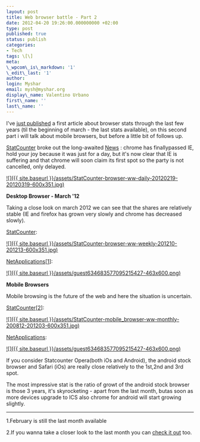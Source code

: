 ```yaml
---
layout: post
title: Web browser battle - Part 2
date: 2012-04-20 19:26:00.000000000 +02:00
type: post
published: true
status: publish
categories:
- Tech
tags: \[\]
meta:
\_wpcom\_is\_markdown: '1'
\_edit\_last: '1'
author:
login: Myshar
email: mysh@myshar.org
display\_name: Valentino Urbano
first\_name: ''
last\_name: ''
---
```


I've [just published][0] a first article about browser stats through the last few years (til the beginning of march - the last stats available), on this second part i will talk about mobile browsers, but before a little bit of follows up.

[StatCounter][1] broke out the long-awaited [News][2] : chrome has finallypassed IE, hold your joy because it was just for a day, but  it's now clear that IE is suffering and that chrome will soon claim its first spot so the party is not cancelled, only delayed.

[![]({{ site.baseurl }}/assets/StatCounter-browser-ww-daily-20120219-20120319-600x351.jpg)][3]

**Desktop Browser - March '12**

Taking a close look on march 2012 we can see that the shares are relatively stable (IE and firefox has grown very slowly and chrome has decreased slowly).

[StatCounter][4]:

[![]({{ site.baseurl }}/assets/StatCounter-browser-ww-weekly-201210-201213-600x351.jpg)][5]

[NetApplications][6]\[[1][7]\]:

[![]({{ site.baseurl }}/assets/guest634683577095215427-463x600.png)][5]

**Mobile Browsers**

Mobile browsing is the future of the web and here the situation is uncertain.

[StatCounter][8]\[[2][9]\]:

[![]({{ site.baseurl }}/assets/StatCounter-mobile_browser-ww-monthly-200812-201203-600x351.jpg)][5]

[NetApplications][10]:

[![]({{ site.baseurl }}/assets/guest634683577095215427-463x600.png)][5]

If you consider Statcounter Opera(both iOs and Android), the android stock browser  and Safari (iOs) are really close relatively to the 1st,2nd and 3rd spot.

The most impressive stat is the ratio of growt of the android stock browser is those 3 years, it's skyrocketing - apart from the last month, butas  soon as more devices upgrade to ICS also chrome for android will start growing slightly.

---

1.February is still the last month available

2.If you wanna take a closer look to the last month you can [check it out][11] too.


[0]: http://anythingapple.altervista.org/2012/03/web-browser-battle/ 
[1]: http://gs.statcounter.com/#browser-ww-daily-20120219-20120319
[2]: http://gs.statcounter.com/press/chrome-is-worlds-number-one-browser-for-a-day
[3]: http://www.myshar.org/web-browser-battle-part-2
[4]: http://gs.statcounter.com/#browser-ww-weekly-201210-201213
[5]: http://www.myshar.org/web-browser-battle-part-2/
[6]: http://marketshare.hitslink.com/report.aspx?qprid=0&qpcustomd=0&qptimeframe=M&qpf=1
[7]: #1
[8]: http://gs.statcounter.com/?PHPSESSID=8t273jjla9a41rgecs3q21io06#mobile_browser-ww-monthly-200812-201203
[9]: #2
[10]: http://netmarketshare.com/report.aspx?qprid=0&qpcustomd=1&qpct=3&qptimeframe=M&qpf=1
[11]: http://gs.statcounter.com/?PHPSESSID=8t273jjla9a41rgecs3q21io06#mobile_browser-ww-monthly-201202-201203